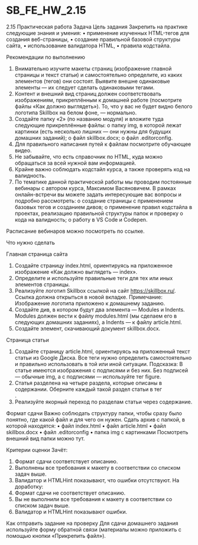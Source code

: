 # SB_FE_HW_2.15
2.15 Практическая работа
Задача
Цель задания
Закрепить на практике следующие знания и умения:
•	применение изученных HTML-тегов для создания веб-страницы,
•	создание правильной базовой структуры сайта,
•	использование валидатора HTML,
•	правила кодстайла.

Рекомендации по выполнению
1.	Внимательно изучите макеты страниц (изображение главной страницы и текст статьи) и самостоятельно определите, из каких элементов (тегов) они состоят. Выявите внешне одинаковые элементы — их следует сделать одинаковыми тегами.
2.	Контент и внешний вид страниц должен соответствовать изображениям, прикреплённым к домашней работе (посмотрите файлы «Как должно выглядеть»). То, что у вас не будет видно белого логотипа Skillbox на белом фоне, — нормально.
3.	Создайте папку «2» (по названию модуля) и вложите туда следующие прикреплённые файлы:
o	папку img, в которой лежат картинки (есть несколько лишних — они нужны для будущих домашних заданий);
o	файл skillbox.docx;
o	файл .editorconfig.
4.	Для правильного написания путей к файлам посмотрите обучающее видео.
5.	Не забывайте, что есть справочник по HTML, куда можно обращаться за всей нужной вам информацией.
6.	Крайне важно соблюдать кодстайл курса, а также проверять код на валидность.
7.	По тематике данной практической работы мы проводим постоянные вебинары с автором курса, Максимом Васяновичем. В рамках онлайн-встречи вы можете задать интересующие вас вопросы и подробно рассмотреть: 
o	создание страницы с применением базовых тегов и созданием дивов;
o	применение правил кодстайла в проектах, реализацию правильной структуры папок и проверку
o	кода на валидность;
o	работу в VS Code и Codepen.

Расписание вебинаров можно посмотреть по ссылке.

Что нужно сделать

Главная страница сайта
1.	Создайте страницу index.html, ориентируясь на приложенное изображение «Как должно выглядеть — index».
2.	Определите и используйте правильные теги для тех или иных элементов страницы.
3.	Реализуйте логотип Skillbox ссылкой на сайт https://skillbox.ru/. Ссылка должна открыться в новой вкладке. Примечание: Изображение логотипа приложено к домашнему заданию.
4.	Создайте див, в котором будут два элемента — Modules и Indents. Modules должен вести к файлу modules.html (мы сделаем его в следующих домашних заданиях), а Indents — к файлу article.html.
5.	Создайте элемент, скачивающий документ skillbox.docx.

Страница статьи
1.	Создайте страницу article.html, ориентируясь на приложенный текст статьи из Google Диска. Все теги нужно определить самостоятельно и правильно использовать в той или иной ситуации. Подсказка: В статье имеются изображения с подписями и без них. Без подписей — обычные img, а с подписями — используйте тег figure.
2.	Статья разделена на четыре раздела, которые описаны в содержании. Оберните каждый такой раздел статьи в тег <div>.
3.	Реализуйте якорный переход по разделам статьи через содержание.

Формат сдачи
Важно соблюдать структуру папки, чтобы сразу было понятно, где какой файл и для чего он нужен. Сдать архив с папкой, в которой находятся:
•	файл index.html
•	файл article.html
•	файл skillbox.docx
•	файл .editorconfig
•	папка img с картинками
Посмотреть внешний вид папки можно тут.

Критерии оценки
Зачёт:
1.	Формат сдачи соответствует описанию.
2.	Выполнены все требования к макету в соответствии со списком задач выше.
3.	Валидатор и HTMLHint показывают, что ошибки отсутствуют.
На доработку:
1.	Формат сдачи не соответствует описанию.
2.	Вы не выполнили все требования к макету в соответствии со списком задач выше.
3.	Валидатор и HTMLHint показывают ошибки. 

Как отправить задание на проверку
Для сдачи домашнего задания используйте форму обратной связи (материалы можно приложить с помощью кнопки «Прикрепить файл»).
